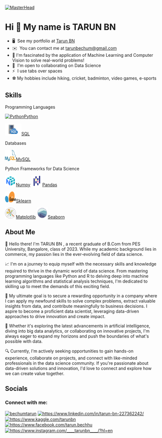 [![MasterHead](https://nielseniq.com/wp-content/uploads/sites/4/2021/02/data-science-icon-animation-banner-clockwise-4.gif)](https://rishavchanda.io)

Hi 👋 My name is TARUN BN
================================



* 🖥️  See my portfolio at [Tarun BN](https://github.com/tarunbechum)
* ✉️  You can contact me at [tarunbechum@gmail.com](mailto:tarunbechum@gmail.com)
* 🔭  I'm fascinated by the application of Machine Learning and Computer Vision to solve real-world problems!
* 🤝  I'm open to collaborating on Data Science
* ⚡  I use tabs over spaces
* ⚽  My hobbies include hiking, cricket, badminton, video games, e-sports



## Skills

Programming Languages
<p align="left">
<a href="https://www.python.org/" target="_blank" rel="noreferrer"><img src="https://raw.githubusercontent.com/danielcranney/readme-generator/main/public/icons/skills/python-colored.svg" width="36" height="36" alt="Python" />Python</a>

<a href="" target="_blank" rel="noreferrer"><img src="https://raw.githubusercontent.com/krakshak/krakshak/main/icons/Azure SQL Managed Instance.svg" width="54" height="40" alt="SQL" />SQL</a>


Databases
<p align="left">
<a href="https://www.mysql.com" target="_blank" rel="noreferrer"><img src="https://raw.githubusercontent.com/krakshak/krakshak/main/icons/mysql-official.svg" width="36" height="36" alt="MySQL" />MySQL</a>


Python Frameworks for Data Science
<p align="left">
<a href="https://numpy.org" target="_blank" rel="noreferrer"><img src="https://raw.githubusercontent.com/krakshak/krakshak/main/icons/icons8-numpy.svg" width="36" height="36" alt="Numpy" />Numpy</a>
<a href="https://pandas.pydata.org" target="_blank" rel="noreferrer"><img src="https://raw.githubusercontent.com/krakshak/krakshak/main/icons/icons8-pandas.svg" width="36" height="36" alt="Pandas" />Pandas</a>

<a href="https://scikit-learn.org/stable/" target="_blank" rel="noreferrer"><img src="https://raw.githubusercontent.com/krakshak/krakshak/main/icons/scikit-learn-seeklogo.com.svg" width="36" height="36" alt="Scikit-Learn" />Sklearn</a>


<a href="https://matplotlib.org" target="_blank" rel="noreferrer"><img src="https://raw.githubusercontent.com/krakshak/krakshak/main/icons/Matplotlib_icon.svg.png" width="36" height="36" alt="Matplotlib" />Matplotlib</a>
<a href="https://seaborn.pydata.org" target="_blank" rel="noreferrer"><img src="https://raw.githubusercontent.com/krakshak/krakshak/main/icons/seaborn.svg" width="36" height="36" alt="Seaborn" />Seaborn</a>
</p>




## About Me
👋 Hello there! I'm TARUN BN , a recent graduate of B.Com from PES University, Bangalore, class of 2023. While my academic background lies in commerce, my passion lies in the ever-evolving field of data science.

📈 I'm on a journey to equip myself with the necessary skills and knowledge required to thrive in the dynamic world of data science. From mastering programming languages like Python and R to delving deep into machine learning algorithms and statistical analysis techniques, I'm dedicated to skilling up to meet the demands of this exciting field.

💼 My ultimate goal is to secure a rewarding opportunity in a company where I can apply my newfound skills to solve complex problems, extract valuable insights from data, and contribute meaningfully to business decisions. I aspire to become a proficient data scientist, leveraging data-driven approaches to drive innovation and create impact.

🌟 Whether it's exploring the latest advancements in artificial intelligence, diving into big data analytics, or collaborating on innovative projects, I'm always eager to expand my horizons and push the boundaries of what's possible with data.

🔍 Currently, I'm actively seeking opportunities to gain hands-on experience, collaborate on projects, and connect with like-minded professionals in the data science community. If you're passionate about data-driven solutions and innovation, I'd love to connect and explore how we can create value together.


## Socials

<h3 align="left">Connect with me:</h3>
<p align="left">
<a href="https://twitter.com/bechumtarun" target="blank"><img align="center" src="https://raw.githubusercontent.com/rahuldkjain/github-profile-readme-generator/master/src/images/icons/Social/twitter.svg" alt="bechumtarun" height="30" width="40" /></a>
<a href="https://linkedin.com/in/https://www.linkedin.com/in/tarun-bn-227362242/" target="blank"><img align="center" src="https://raw.githubusercontent.com/rahuldkjain/github-profile-readme-generator/master/src/images/icons/Social/linked-in-alt.svg" alt="https://www.linkedin.com/in/tarun-bn-227362242/" height="30" width="40" /></a>
<a href="https://kaggle.com/https://www.kaggle.com/tarunbn" target="blank"><img align="center" src="https://raw.githubusercontent.com/rahuldkjain/github-profile-readme-generator/master/src/images/icons/Social/kaggle.svg" alt="https://www.kaggle.com/tarunbn" height="30" width="40" /></a>
<a href="https://fb.com/https://www.facebook.com/tarun.bechhu" target="blank"><img align="center" src="https://raw.githubusercontent.com/rahuldkjain/github-profile-readme-generator/master/src/images/icons/Social/facebook.svg" alt="https://www.facebook.com/tarun.bechhu" height="30" width="40" /></a>
<a href="https://instagram.com/https://www.instagram.com/____tarunbn____/?hl=en" target="blank"><img align="center" src="https://raw.githubusercontent.com/rahuldkjain/github-profile-readme-generator/master/src/images/icons/Social/instagram.svg" alt="https://www.instagram.com/____tarunbn____/?hl=en" height="30" width="40" /></a>
</p>
